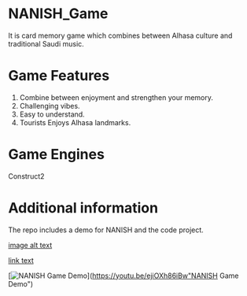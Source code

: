 # NANISH_Game

It is card memory game which combines between Alhasa culture and traditional Saudi music.

# Game Features
1. Combine between enjoyment and strengthen your memory.
2. Challenging vibes.
3. Easy to understand.
4. Tourists Enjoys Alhasa landmarks.

# Game Engines
Construct2

# Additional information
The repo includes a demo for NANISH and the code project.

[image alt text](https://youtu.be/ejiOXh86iBw)

[link text](https://youtu.be/ejiOXh86iBw "NANISH Game Demo")

[![NANISH Game Demo](https://youtu.be/ejiOXh86iBw)](https://youtu.be/ejiOXh86iBw"NANISH Game Demo")

